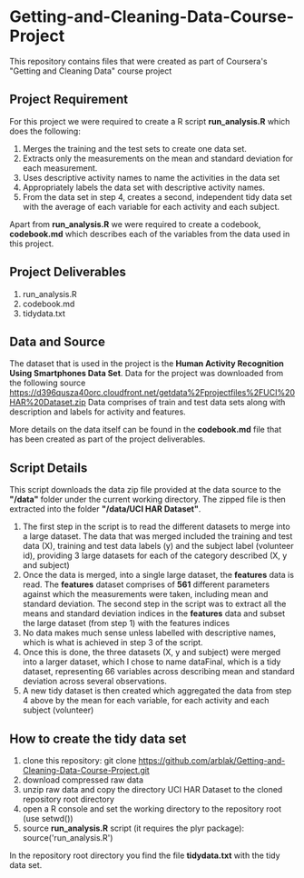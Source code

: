 # Getting-and-Cleaning-Data-Course-Project
This repository contains files that were created as part of Coursera's "Getting and Cleaning Data" course project

## Project Requirement
For this project we were required to create a R script __run_analysis.R__ which does the following:

1. Merges the training and the test sets to create one data set.
2. Extracts only the measurements on the mean and standard deviation for each measurement.
3. Uses descriptive activity names to name the activities in the data set
4. Appropriately labels the data set with descriptive activity names.
5. From the data set in step 4, creates  a second, independent tidy data set with the average of each variable for each activity and         each subject.

Apart from __run_analysis.R__ we were required to create a codebook, __codebook.md__ which describes each of the variables from the data used in this project.

## Project Deliverables
1. run_analysis.R
2. codebook.md
3. tidydata.txt

## Data and Source
The dataset that is used in the project is the __Human Activity Recognition Using Smartphones Data Set__. 
Data for the project was downloaded from the following source
https://d396qusza40orc.cloudfront.net/getdata%2Fprojectfiles%2FUCI%20HAR%20Dataset.zip
Data comprises of train and test data sets along with description and labels for activity and features.

More details on the data itself can be found in the __codebook.md__ file that has been created as part of the project deliverables.

## Script Details
This script downloads the data zip file provided at the data source to the __"/data"__ folder under the current working directory. The zipped file is then extracted into the folder __"/data/UCI HAR Dataset"__.

1. The first step in the script is to read the different datasets to merge into a large dataset. The data that was merged included the training and test data (X), training and test data labels (y) and the subject label (volunteer id), providing 3 large datasets for each of the category described (X, y and subject)
2. Once the data is merged, into a single large dataset, the __features__ data is read. The __features__ dataset comprises of __561__ different parameters against which the measurements were taken, including mean and standard deviation. The second step in the script was to extract all the means and standard deviation indices in the __features__ data and subset the large dataset (from step 1) with the features indices
3. No data makes much sense unless labelled with descriptive names, which is what is achieved in step 3 of the script. 
4. Once this is done, the three datasets (X, y and subject) were merged into a larger dataset, which I chose to name dataFinal, which is a tidy dataset, representing 66 variables across describing mean and standard deviation across several observations.
5. A new tidy dataset is then created which aggregated the data from step 4 above by the mean for each variable, for each activity and each subject (volunteer)

## How to create the tidy data set
1. clone this repository: git clone https://github.com/arblak/Getting-and-Cleaning-Data-Course-Project.git
2. download compressed raw data
3. unzip raw data and copy the directory UCI HAR Dataset to the cloned repository root directory
4. open a R console and set the working directory to the repository root (use setwd())
5. source __run_analysis.R__ script (it requires the plyr package): source('run_analysis.R')

In the repository root directory you find the file __tidydata.txt__ with the tidy data set.





